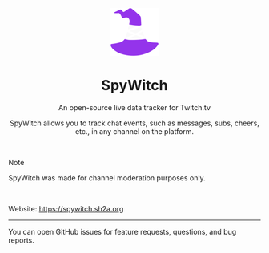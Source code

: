 <p align="center">
  <img src="./public/icons/icon-96x96.png" height="auto">
</p>

<h1 align="center">SpyWitch</h1>

<p align="center">
  An open-source live data tracker for Twitch.tv
</p>

<p align="center">
  SpyWitch allows you to track chat events, such as messages, subs, cheers, etc., in any channel on the platform.
</p>

<br>

> [!NOTE]
> SpyWitch was made for channel moderation purposes only.

<br>

Website: https://spywitch.sh2a.org

---

You can open GitHub issues for feature requests, questions, and bug reports.
